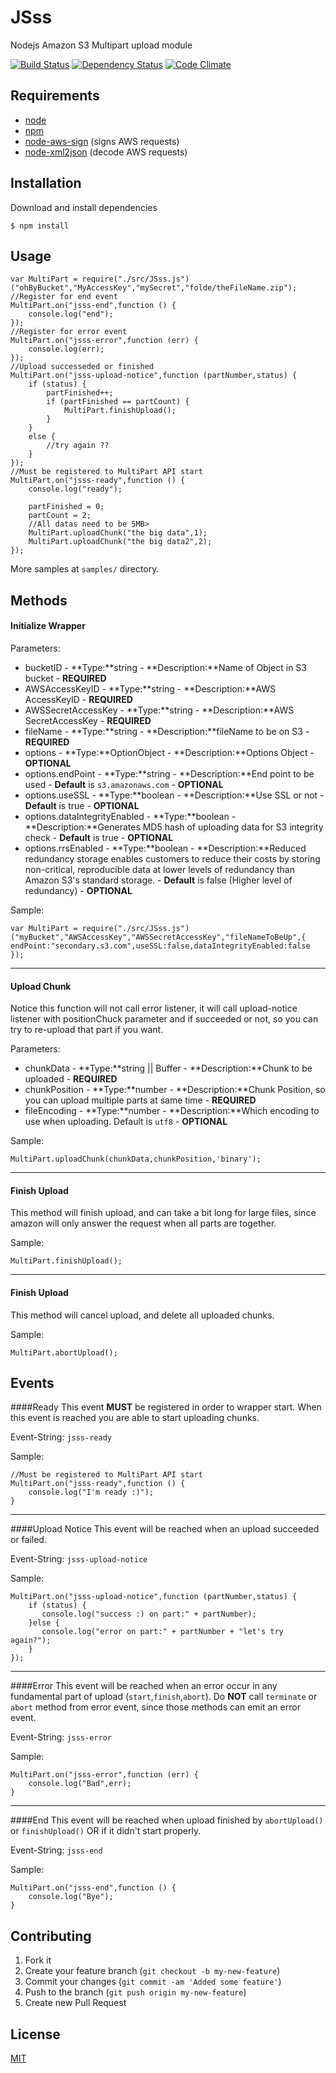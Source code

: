 # JSss

Nodejs Amazon S3 Multipart upload module

[![Build Status](https://secure.travis-ci.org/TotenDev/JSss.png?branch=master)](http://travis-ci.org/TotenDev/JSss)
[![Dependency Status](https://gemnasium.com/TotenDev/JSss.png)](https://gemnasium.com/TotenDev/JSss)
[![Code Climate](https://codeclimate.com/github/TotenDev/JSss.png)](https://codeclimate.com/github/TotenDev/JSss)

## Requirements

- [node](https://github.com/joyent/node)
- [npm](https://github.com/isaacs/npm)
- [node-aws-sign](https://github.com/egorFiNE/node-aws-sign) (signs AWS requests)
- [node-xml2json](https://github.com/buglabs/node-xml2json) (decode AWS requests)

## Installation

Download and install dependencies

    $ npm install

## Usage

    var MultiPart = require("./src/JSss.js")("ohByBucket","MyAccessKey","mySecret","folde/theFileName.zip");
    //Register for end event
	MultiPart.on("jsss-end",function () {
		console.log("end");	
	});
	//Register for error event
	MultiPart.on("jsss-error",function (err) {
		console.log(err);
	});
	//Upload successeded or finished
	MultiPart.on("jsss-upload-notice",function (partNumber,status) {
		if (status) {
			partFinished++;
			if (partFinished == partCount) {
				MultiPart.finishUpload();
			}
		}
		else {
			//try again ??
		}
	});
	//Must be registered to MultiPart API start
	MultiPart.on("jsss-ready",function () {
		console.log("ready");
	
		partFinished = 0;
		partCount = 2;
		//All datas need to be 5MB>
		MultiPart.uploadChunk("the big data",1);
		MultiPart.uploadChunk("the big data2",2);
	});

More samples at `samples/` directory.

## Methods

#### Initialize Wrapper

Parameters:

* bucketID - **Type:**string - **Description:**Name of Object in S3 bucket   - **REQUIRED**
* AWSAccessKeyID - **Type:**string - **Description:**AWS AccessKeyID - **REQUIRED**
* AWSSecretAccessKey - **Type:**string - **Description:**AWS SecretAccessKey - **REQUIRED**
* fileName - **Type:**string - **Description:**fileName to be on S3 - **REQUIRED**
* options - **Type:**OptionObject - **Description:**Options Object - **OPTIONAL**
* options.endPoint - **Type:**string - **Description:**End point to be used - **Default** is `s3.amazonaws.com` - **OPTIONAL**
* options.useSSL - **Type:**boolean - **Description:**Use SSL or not - **Default** is true - **OPTIONAL**
* options.dataIntegrityEnabled - **Type:**boolean - **Description:**Generates MD5 hash of uploading data for S3 integrity check - **Default** is true - **OPTIONAL**
* options.rrsEnabled - **Type:**boolean - **Description:**Reduced redundancy storage enables customers to reduce their costs by storing non-critical, reproducible data at lower levels of redundancy than Amazon S3's standard storage. - **Default** is false (Higher level of redundancy) - **OPTIONAL**

Sample:

    var MultiPart = require("./src/JSss.js")("myBucket","AWSAccessKey","AWSSecretAccessKey","fileNameToBeUp",{ endPoint:"secondary.s3.com",useSSL:false,dataIntegrityEnabled:false });
    
---
#### Upload Chunk

Notice this function will not call error listener, it will call upload-notice listener with positionChuck parameter and if succeeded or not, so you can try to re-upload that part if you want.

Parameters:
- chunkData - **Type:**string || Buffer - **Description:**Chunk to be uploaded - **REQUIRED**
- chunkPosition - **Type:**number - **Description:**Chunk Position, so you can upload multiple parts at same time - **REQUIRED**
- fileEncoding - **Type:**number - **Description:**Which encoding to use when uploading. Default is `utf8` - **OPTIONAL**

Sample:

    MultiPart.uploadChunk(chunkData,chunkPosition,'binary');
    
---
#### Finish Upload
This method will finish upload, and can take a bit long for large files, since amazon will only answer the request when all parts are together.

Sample:

    MultiPart.finishUpload();

---
#### Finish Upload
This method will cancel upload, and delete all uploaded chunks.

Sample:

    MultiPart.abortUpload();


## Events

####Ready 
This event **MUST** be registered in order to wrapper start. When this event is reached you are able to start uploading chunks.

Event-String: `jsss-ready`

Sample:

    //Must be registered to MultiPart API start
	MultiPart.on("jsss-ready",function () {
		console.log("I'm ready :)");
	}
---
####Upload Notice
This event will be reached when an upload succeeded or failed.

Event-String: `jsss-upload-notice`

Sample:

    MultiPart.on("jsss-upload-notice",function (partNumber,status) {
	    if (status) {
	       console.log("success :) on part:" + partNumber);
	    }else {
		   console.log("error on part:" + partNumber + "let's try again?");
	    }
	});
---
####Error
This event will be reached when an error occur in any fundamental part of upload (`start`,`finish`,`abort`).
Do **NOT** call `terminate` or `abort` method from error event, since those methods can emit an error event.

Event-String: `jsss-error`

Sample:

	MultiPart.on("jsss-error",function (err) {
		console.log("Bad",err);
	}
---
####End
This event will be reached when upload finished by `abortUpload()` or `finishUpload()` OR if it didn't start properly.

Event-String: `jsss-end`

Sample:

	MultiPart.on("jsss-end",function () {
		console.log("Bye");
	}

## Contributing

1. Fork it
2. Create your feature branch (`git checkout -b my-new-feature`)
3. Commit your changes (`git commit -am 'Added some feature'`)
4. Push to the branch (`git push origin my-new-feature`)
5. Create new Pull Request

## License

[MIT](JSss/raw/master/LICENSE)
